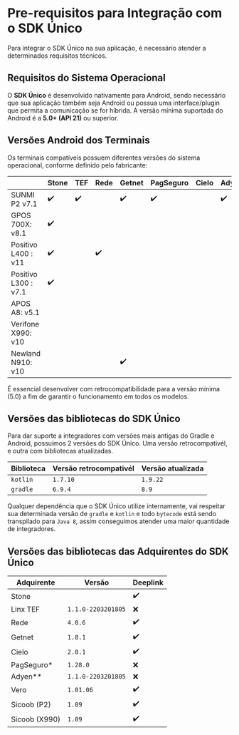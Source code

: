 # Pre-requisitos para Integração com o SDK Único

Para integrar o SDK Único na sua aplicação, é necessário atender a determinados requisitos técnicos.

## Requisitos do Sistema Operacional

O **SDK Único** é desenvolvido nativamente para Android, sendo necessário que sua aplicação também seja Android ou possua uma interface/plugin que permita a comunicação se for híbrida. A versão mínima suportada do Android é a **5.0+ (API 21)** ou superior.

## Versões Android dos Terminais

Os terminais compatíveis possuem diferentes versões do sistema operacional, conforme definido pelo fabricante:


|                      |  Stone     |      TEF        | Rede      | Getnet    | PagSeguro | Cielo  | Adyen | Vero | Sicoob |
|----------------------|------------|-----------------|-----------|-----------|-----------|--------|-------|------|--------|
| SUNMI P2  v7.1       |     ✔️      |        ✔️        |           |     ✔️     |      ✔️    |        |  ✔️    |  ✔️   |   ✔️    |
| GPOS 700X: v8.1      |     ✔️      |                 |           |           |           |        |       |      |        |
| Positivo L400 : v11  |     ✔️      |                 |     ✔️     |           |           |        |       |      |        |
| Positivo L300 : v7.1 |     ✔️      |                 |           |           |           |        |       |  ✔️   |        |
| APOS A8: v5.1        |            |                 |           |           |           |        |       |      |        |
| Verifone X990: v10   |            |                 |           |           |           |        |       |      |   ✔️    |
| Newland N910:  v10   |            |                 |           |   ✔️       |           |        |       |      |        |



É essencial desenvolver com retrocompatibilidade para a versão mínima (5.0) a fim de garantir o funcionamento em todos os modelos.

## Versões das bibliotecas do SDK Único

Para dar suporte a integradores com versões mais antigas do Gradle e Android, possuímos 2 versões do SDK Único. 
Uma versão retrocompativél, e outra com bibliotecas atualizadas.


|  Biblioteca          | Versão retrocompativél | Versão atualizada |
|----------------------|------------------------|-------------------|
| `kotlin`             | `1.7.10`               | `1.9.22`          |
| `gradle`             | `6.9.4`                | `8.9`             |


Qualquer dependência que o SDK Único utilize internamente, vai respeitar sua determinada versão de `gradle` e `kotlin` e todo `bytecode` está sendo transpilado para `Java 8`, assim conseguimos atender uma maior quantidade de integradores.


## Versões das bibliotecas das Adquirentes do SDK Único


|  Adquirente          | Versão            |   Deeplink    |
|----------------------|-------------------|---------------|
| Stone                |                   |     ✔️         |
| Linx TEF             | `1.1.0-2203201805`|     ❌        |
| Rede                 | `4.0.6`           |     ✔️         |
| Getnet               | `1.8.1`           |     ✔️         |
| Cielo                | `2.0.1`           |     ✔️         |
| PagSeguro*           | `1.28.0`          |    ❌         |
| Adyen**              | `1.1.0-2203201805`|    ❌         |
| Vero                 | `1.01.06`         |     ✔️         |
| Sicoob (P2)          | `1.09`            |     ✔️         |
| Sicoob (X990)        | `1.09`            |     ✔️         |
